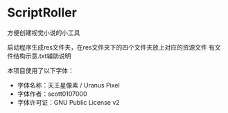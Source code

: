 # ScriptRoller
方便创建视觉小说的小工具

启动程序生成res文件夹，在res文件夹下的四个文件夹放上对应的资源文件
有文件结构示意.txt辅助说明

本项目使用了以下字体：
- 字体名称：天王星像素 / Uranus Pixel
- 字体作者：scott0107000
- 字体许可证：GNU Public License v2
